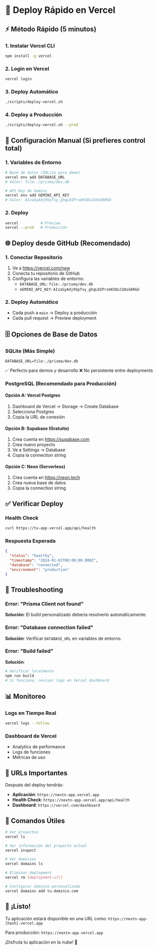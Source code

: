 # 🚀 Deploy Rápido en Vercel

## ⚡ Método Rápido (5 minutos)

### 1. Instalar Vercel CLI
```bash
npm install -g vercel
```

### 2. Login en Vercel
```bash
vercel login
```

### 3. Deploy Automático
```bash
./scripts/deploy-vercel.sh
```

### 4. Deploy a Producción
```bash
./scripts/deploy-vercel.sh --prod
```

## 🔧 Configuración Manual (Si prefieres control total)

### 1. Variables de Entorno
```bash
# Base de datos (SQLite para demo)
vercel env add DATABASE_URL
# Valor: file:./prisma/dev.db

# API Key de Gemini
vercel env add GEMINI_API_KEY
# Valor: AIzaSyA4j95pTsy_ghqLOIPrsbK5DLCGOsG6RGU
```

### 2. Deploy
```bash
vercel          # Preview
vercel --prod   # Producción
```

## 🌐 Deploy desde GitHub (Recomendado)

### 1. Conectar Repositorio
1. Ve a https://vercel.com/new
2. Conecta tu repositorio de GitHub
3. Configura las variables de entorno:
   - `DATABASE_URL`: `file:./prisma/dev.db`
   - `GEMINI_API_KEY`: `AIzaSyA4j95pTsy_ghqLOIPrsbK5DLCGOsG6RGU`

### 2. Deploy Automático
- Cada push a `main` → Deploy a producción
- Cada pull request → Preview deployment

## 🗄️ Opciones de Base de Datos

### SQLite (Más Simple)
```
DATABASE_URL=file:./prisma/dev.db
```
✅ Perfecto para demos y desarrollo
❌ No persistente entre deployments

### PostgreSQL (Recomendado para Producción)

#### Opción A: Vercel Postgres
1. Dashboard de Vercel → Storage → Create Database
2. Selecciona Postgres
3. Copia la URL de conexión

#### Opción B: Supabase (Gratuito)
1. Crea cuenta en https://supabase.com
2. Crea nuevo proyecto
3. Ve a Settings → Database
4. Copia la connection string

#### Opción C: Neon (Serverless)
1. Crea cuenta en https://neon.tech
2. Crea nueva base de datos
3. Copia la connection string

## ✅ Verificar Deploy

### Health Check
```bash
curl https://tu-app.vercel.app/api/health
```

### Respuesta Esperada
```json
{
  "status": "healthy",
  "timestamp": "2024-01-01T00:00:00.000Z",
  "database": "connected",
  "environment": "production"
}
```

## 🚨 Troubleshooting

### Error: "Prisma Client not found"
**Solución**: El build personalizado debería resolverlo automáticamente.

### Error: "Database connection failed"
**Solución**: Verificar `DATABASE_URL` en variables de entorno.

### Error: "Build failed"
**Solución**: 
```bash
# Verificar localmente
npm run build
# Si funciona, revisar logs en Vercel dashboard
```

## 📊 Monitoreo

### Logs en Tiempo Real
```bash
vercel logs --follow
```

### Dashboard de Vercel
- Analytics de performance
- Logs de funciones
- Métricas de uso

## 🎯 URLs Importantes

Después del deploy tendrás:
- **Aplicación**: `https://nextn-app.vercel.app`
- **Health Check**: `https://nextn-app.vercel.app/api/health`
- **Dashboard**: `https://vercel.com/dashboard`

## 🔄 Comandos Útiles

```bash
# Ver proyectos
vercel ls

# Ver información del proyecto actual
vercel inspect

# Ver dominios
vercel domains ls

# Eliminar deployment
vercel rm [deployment-url]

# Configurar dominio personalizado
vercel domains add tu-dominio.com
```

## 🎉 ¡Listo!

Tu aplicación estará disponible en una URL como:
`https://nextn-app-[hash].vercel.app`

Para producción:
`https://nextn-app.vercel.app`

¡Disfruta tu aplicación en la nube! 🚀
